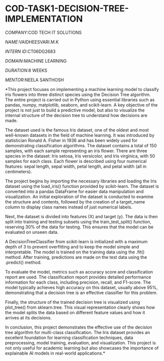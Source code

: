 # COD-TASK1-DECISION-TREE-IMPLEMENTATION

*COMPANY*:COD TECH IT SOLUTIONS

*NAME*:VAIDHEESVARI.M.K

*INTERN ID*:CT06DG2683

*DOMAIN*:MACHINE LEARNING

*DURATION*:8 WEEKS

*MENTOR*:NEELA SANTHOSH

*This project focuses on implementing a machine learning model to classify iris flowers into three distinct species using the Decision Tree algorithm. The entire project is carried out in Python using essential libraries such as pandas, numpy, matplotlib, seaborn, and scikit-learn. A key objective of the project is not just to build a predictive model, but also to visualize the internal structure of the decision tree to understand how decisions are made.

The dataset used is the famous Iris dataset, one of the oldest and most well-known datasets in the field of machine learning. It was introduced by statistician Ronald A. Fisher in 1936 and has been widely used for demonstrating classification algorithms. The dataset contains a total of 150 samples, with each sample representing an iris flower. There are three species in the dataset: Iris setosa, Iris versicolor, and Iris virginica, with 50 samples for each class. Each flower is described using four numerical features: sepal length, sepal width, petal length, and petal width (all in centimeters).

The project begins by importing the necessary libraries and loading the Iris dataset using the load_iris() function provided by scikit-learn. The dataset is converted into a pandas DataFrame for easier data manipulation and visualization. An initial exploration of the dataset is conducted to examine the structure and contents, followed by the creation of a target_name column to display class names instead of just numerical labels.

Next, the dataset is divided into features (X) and target (y). The data is then split into training and testing subsets using the train_test_split() function, reserving 30% of the data for testing. This ensures that the model can be evaluated on unseen data.

A DecisionTreeClassifier from scikit-learn is initialized with a maximum depth of 3 to prevent overfitting and to keep the model simple and interpretable. The model is trained on the training data using the .fit() method. After training, predictions are made on the test data using the .predict() method.

To evaluate the model, metrics such as accuracy score and classification report are used. The classification report provides detailed performance information for each class, including precision, recall, and F1-score. The model typically achieves high accuracy on this dataset, usually above 95%, demonstrating that a decision tree is an effective classifier for this problem.

Finally, the structure of the trained decision tree is visualized using plot_tree() from sklearn.tree. This visual representation clearly shows how the model splits the data based on different feature values and how it arrives at its decisions.

In conclusion, this project demonstrates the effective use of the decision tree algorithm for multi-class classification. The Iris dataset provides an excellent foundation for learning classification techniques, data preprocessing, model training, evaluation, and visualization. This project is not only useful for academic learning but also showcases the importance of explainable AI models in real-world applications.*
